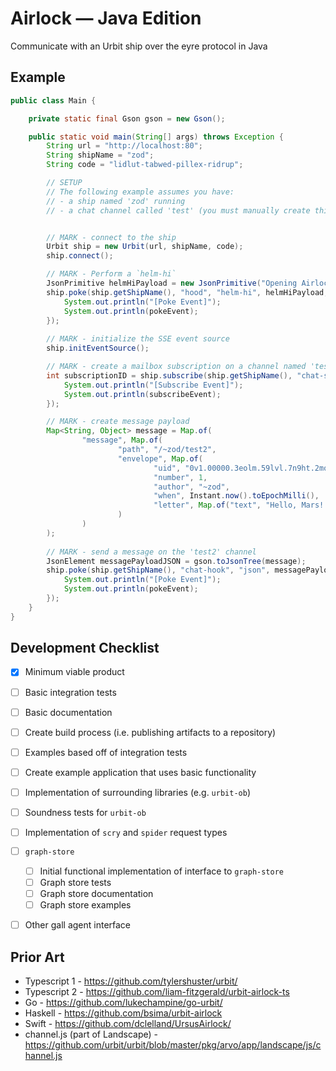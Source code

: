 # Airlock — Java Edition

Communicate with an Urbit ship over the eyre protocol in Java

## Example
```java
public class Main {

	private static final Gson gson = new Gson();

	public static void main(String[] args) throws Exception {
		String url = "http://localhost:80";
		String shipName = "zod";
		String code = "lidlut-tabwed-pillex-ridrup";

		// SETUP
        // The following example assumes you have:
        // - a ship named 'zod' running
        // - a chat channel called 'test' (you must manually create this)


        // MARK - connect to the ship
		Urbit ship = new Urbit(url, shipName, code);
		ship.connect();

        // MARK - Perform a `helm-hi`        
        JsonPrimitive helmHiPayload = new JsonPrimitive("Opening Airlock :)");
        ship.poke(ship.getShipName(), "hood", "helm-hi", helmHiPayload, pokeEvent -> {
            System.out.println("[Poke Event]");
            System.out.println(pokeEvent);
        });
        
        // MARK - initialize the SSE event source
        ship.initEventSource();

        // MARK - create a mailbox subscription on a channel named 'test' 
		int subscriptionID = ship.subscribe(ship.getShipName(), "chat-store", "/mailbox/~zod/test", subscribeEvent -> {
			System.out.println("[Subscribe Event]");
			System.out.println(subscribeEvent);
		});

        // MARK - create message payload
		Map<String, Object> message = Map.of(
                "message", Map.of(
                        "path", "/~zod/test2",
                        "envelope", Map.of(
                                "uid", "0v1.00000.3eolm.59lvl.7n9ht.2mokl.51js7",
                                "number", 1,
                                "author", "~zod",
                                "when", Instant.now().toEpochMilli(),
                                "letter", Map.of("text", "Hello, Mars! It is now " + Instant.now().toString())
                        )
                )
        );
        
        // MARK - send a message on the 'test2' channel
        JsonElement messagePayloadJSON = gson.toJsonTree(message);
        ship.poke(ship.getShipName(), "chat-hook", "json", messagePayloadJSON, pokeEvent -> {
            System.out.println("[Poke Event]");
            System.out.println(pokeEvent);
        });
	}
}

```


## Development Checklist

- [x] Minimum viable product
- [ ] Basic integration tests
- [ ] Basic documentation
- [ ] Create build process (i.e. publishing artifacts to a repository)
- [ ] Examples based off of integration tests
- [ ] Create example application that uses basic functionality
- [ ] Implementation of surrounding libraries (e.g. `urbit-ob`)
- [ ] Soundness tests for `urbit-ob`
- [ ] Implementation of `scry` and `spider` request types

- [ ] `graph-store`
    - [ ] Initial functional implementation of interface to `graph-store` 
    - [ ] Graph store tests
    - [ ] Graph store documentation
    - [ ] Graph store examples 

- [ ] Other gall agent interface



## Prior Art
- Typescript 1 - https://github.com/tylershuster/urbit/
- Typescript 2 - https://github.com/liam-fitzgerald/urbit-airlock-ts
- Go - https://github.com/lukechampine/go-urbit/
- Haskell - https://github.com/bsima/urbit-airlock
- Swift - https://github.com/dclelland/UrsusAirlock/
- channel.js (part of Landscape) - https://github.com/urbit/urbit/blob/master/pkg/arvo/app/landscape/js/channel.js
